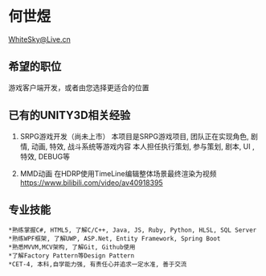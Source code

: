 # 何世煜
WhiteSky@Live.cn

## 希望的职位
游戏客户端开发，或者由您选择更适合的位置

## 已有的UNITY3D相关经验
1. SRPG游戏开发（尚未上市）
	本项目是SRPG游戏项目, 团队正在实现角色, 剧情, 动画, 特效, 战斗系统等游戏内容
	本人担任执行策划, 参与策划, 剧本, UI , 特效, DEBUG等

2. MMD动画
	在HDRP使用TimeLine编辑整体场景最终渲染为视频
	https://www.bilibili.com/video/av40918395
## 专业技能
	*熟练掌握C#, HTML5, 了解C/C++, Java, JS, Ruby, Python, HLSL, SQL Server
    *熟练WPF框架, 了解UWP, ASP.Net, Entity Framework, Spring Boot
	*熟悉MVVM,MCV架构, 了解Git, Github使用
	*了解Factory Pattern等Design Pattern
	*CET-4, 本科,自学能力强, 有责任心并追求一定水准, 善于交流
